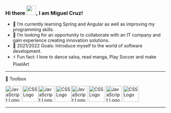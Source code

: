 ### Hi there <img src="https://raw.githubusercontent.com/MartinHeinz/MartinHeinz/master/wave.gif" width="30px">, I am Miguel Cruz!

- 🌱 I’m currently learning Spring and Angular as well as improving my programming skills.
- 👯 I’m looking for an opportunity to collaborate with an IT company and gain experience creating innovation solutions.
- 🥅 2021/2022 Goals: Introduce myself to the world of software development.
- ⚡ Fun fact: I love to dance salsa, read manga, Play Soccer and make PixelArt

---

🧰 Toolbox

<img src="https://cdn.worldvectorlogo.com/logos/logo-javascript.svg" alt="JavaScript Logo" width="50" height="50"/> <img src="https://cdn.worldvectorlogo.com/logos/css-3.svg" alt="CSS Logo" width="50" height="50"/><img src="https://cdn.worldvectorlogo.com/logos/php-1.svg" alt="JavaScript Logo" width="50" height="50"/> <img src="https://cdn.worldvectorlogo.com/logos/css-3.svg" alt="CSS Logo" width="50" height="50"/><img src="https://cdn.worldvectorlogo.com/logos/java-4.svg " alt="JavaScript Logo" width="50" height="50"/> <img src="https://cdn.worldvectorlogo.com/logos/bootstrap-4.svg" alt="CSS Logo" width="50" height="50"/> <img src="https://cdn.worldvectorlogo.com/logos/power-bi.svg" alt="JavaScript Logo" width="50" height="50"/> <img src="https://cdn.worldvectorlogo.com/logos/jquery-1.svg" alt="CSS Logo" width="50" height="50"/>

---
